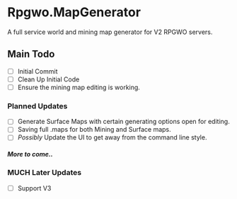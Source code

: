 # Rpgwo.MapGenerator
A full service world and mining map generator for V2 RPGWO servers.

## Main Todo
- [ ] Initial Commit
- [ ] Clean Up Initial Code
- [ ] Ensure the mining map editing is working.

### Planned Updates
- [ ] Generate Surface Maps with certain generating options open for editing.
- [ ] Saving full .maps for both Mining and Surface maps.
- [ ] *Possibly* Update the UI to get away from the command line style.

##### *More to come..*

### **MUCH** Later Updates
- [ ] Support V3
